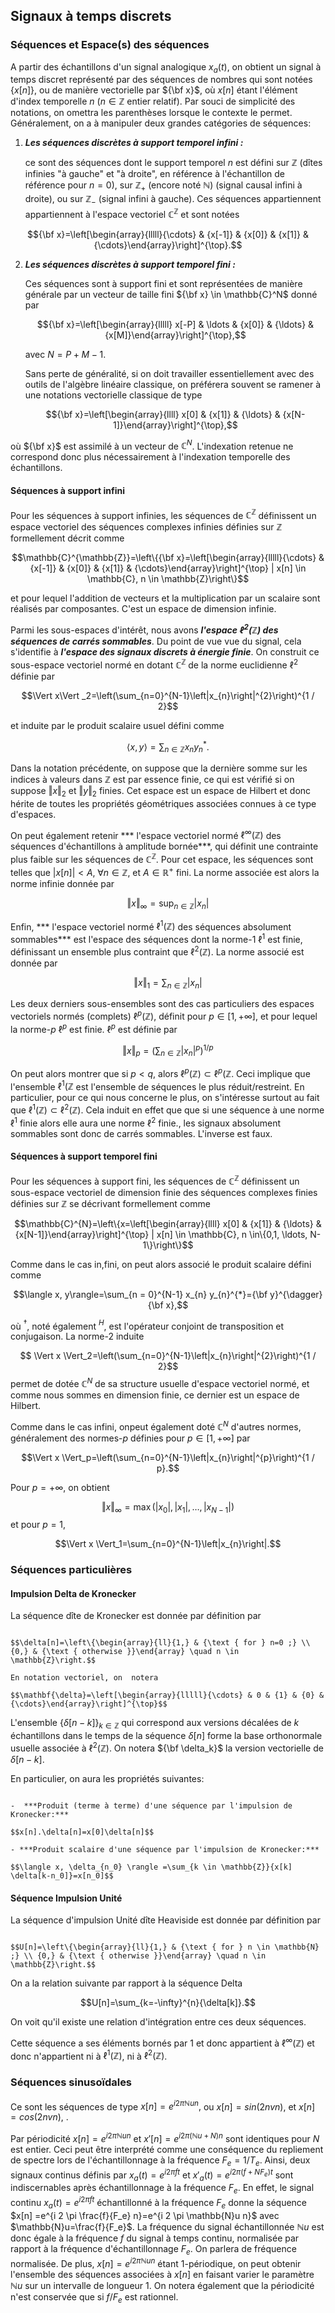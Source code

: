## Signaux à temps discrets

### Séquences et Espace(s) des séquences

A partir des échantillons d'un signal analogique $x_a(t)$, on obtient un signal à temps discret représenté par des séquences de nombres qui sont notées $\left\{x[n]\right\},$ ou de manière vectorielle par ${\bf x}$, où $x[n]$ étant l'élément d'index temporelle $n$ ($n \in \mathbb{Z}$ entier relatif). Par souci de simplicité des notations, on omettra les parenthèses lorsque le contexte le permet. Généralement, on a à manipuler deux grandes catégories de séquences:

1. ***Les séquences discrètes à support temporel infini :*** 

    ce sont des séquences dont le support temporel $n$ est défini sur $\mathbb{Z}$ (dîtes infinies "à gauche" et "à droite", en référence à l'échantillon de référence pour $n=0$), sur $\mathbb{Z}_{+}$ (encore noté $\mathbb{N}$) (signal causal infini à droite), ou sur $\mathbb{Z}_{-}$ (signal infini à gauche). Ces séquences appartiennent appartiennent à l'espace vectoriel $\mathbb{C}^{\mathbb{Z}}$ et sont notées

$${\bf x}=\left[\begin{array}{lllll}{\cdots} & {x[-1]} & {x[0]} & {x[1]} & {\cdots}\end{array}\right]^{\top}.$$

2. ***Les séquences discrètes à support temporel fini :*** 

    Ces séquences sont à support fini et sont représentées de manière générale par un vecteur de taille fini ${\bf x} \in \mathbb{C}^N$ donné par
    
    $${\bf x}=\left[\begin{array}{lllll} x[-P] & \ldots & {x[0]} & {\ldots} & {x[M]}\end{array}\right]^{\top},$$

    avec $N=P+M-1$.

    Sans perte de généralité, si on doit travailler essentiellement avec des outils de l'algèbre linéaire classique, on préférera souvent se ramener  à une notations vectorielle classique de type 

    $${\bf x}=\left[\begin{array}{llll} x[0] & {x[1]} & {\ldots} & {x[N-1]}\end{array}\right]^{\top},$$

où ${\bf x}$ est assimilé à un vecteur de $\mathbb{C}^N$. L'indexation retenue ne correspond donc plus nécessairement à l'indexation temporelle des échantillons. 

#### Séquences à support infini

Pour les séquences à support infinies, les séquences de $\mathbb{C}^{\mathbb{Z}}$ définissent un espace vectoriel des séquences complexes infinies définies sur $\mathbb{Z}$ formellement décrit comme

$$\mathbb{C}^{\mathbb{Z}}=\left\{{\bf x}=\left[\begin{array}{lllll}{\cdots} & {x[-1]} & {x[0]} & {x[1]} & {\cdots}\end{array}\right]^{\top} | x[n] \in \mathbb{C}, n \in \mathbb{Z}\right\}$$

et pour lequel l'addition de vecteurs et la multiplication par un scalaire sont réalisés par composantes. C'est un espace de dimension infinie.

Parmi les sous-espaces d'intérêt, nous avons ***l'espace $\ell^{2}(\mathbb{Z})$ des séquences de carrés sommables***. Du point de vue vue du signal, cela s'identifie à ***l'espace des signaux discrets à énergie finie***. On construit ce sous-espace vectoriel normé en dotant $\mathbb{C}^{\mathbb{Z}}$ de la norme euclidienne $\ell^2$ définie par

$$\Vert x\Vert _2=\left(\sum_{n=0}^{N-1}\left|x_{n}\right|^{2}\right)^{1 / 2}$$

et induite par le produit scalaire usuel défini comme 

$$\langle x, y\rangle=\sum_{n \in \mathbb{Z}} x_{n} y_{n}^{*}.$$

Dans la notation précédente, on suppose que la dernière somme sur les indices à valeurs dans $\mathbb{Z}$ est par essence finie, ce qui est vérifié si on suppose $\Vert x\Vert _2$ et $\Vert y\Vert _2$ finies. Cet espace est un espace de Hilbert et donc hérite de toutes les propriétés géométriques associées connues à ce type d'espaces.

On peut également retenir *** l'espace vectoriel normé $\ell^{\infty}(\mathbb{Z})$ des séquences d'échantillons à amplitude bornée***, qui définit une contrainte plus faible sur les séquences de $\mathbb{C}^{\mathbb{Z}}$. Pour cet espace, les séquences sont telles que $|x[n]|< A,\; \forall n \in \mathbb{Z}$, et $A \in \mathbb{R}^+$ fini. La norme associée est alors la norme infinie donnée par

$$\Vert x\Vert _{\infty}=\sup _{n \in \mathbb{Z}}\left|x_{n}\right|$$

Enfin, *** l'espace vectoriel normé $\ell^{1}(\mathbb{Z})$ des séquences absolument sommables*** est l'espace des séquences dont la norme-$1$ $\ell^1$ est finie, définissant un ensemble plus contraint que $\ell^{2}(\mathbb{Z})$. 
La norme associé est donnée par

$$\Vert x\Vert _{1}=\sum_{n \in \mathbb{Z}}\left|x_{n}\right|$$

Les deux derniers sous-ensembles sont des cas particuliers des espaces vectoriels normés (complets) $\ell^{p}(\mathbb{Z})$, définit pour $p \in [1,+ \infty]$, et pour lequel  la norme-$p$ $\ell^p$ est finie. $\ell^p$ est définie par

$$\Vert x\Vert _{p}=\left(\sum_{n \in \mathbb{Z}}\left|x_{n}\right|^{p}\right)^{1 / p}$$

 On peut alors montrer que si $p<q$, alors $\ell^{p}(\mathbb{Z})\subset \ell^{p}(\mathbb{Z}$. Ceci implique que l'ensemble $\ell^{1}(\mathbb{Z}$ est l'ensemble de séquences le plus réduit/restreint. En particulier, pour ce qui nous concerne le plus, on s'intéresse surtout au fait que $\ell^{1}(\mathbb{Z})\subset \ell^{2}(\mathbb{Z})$. Cela induit en effet que que si une séquence à une norme $\ell^1$ finie alors elle aura une norme $\ell^2$ finie., les signaux absolument sommables sont donc de carrés sommables. L'inverse est faux.
 
 
#### Séquences à support temporel fini

Pour les séquences à support fini, les séquences de $\mathbb{C}^{\mathbb{Z}}$ définissent un sous-espace vectoriel de dimension finie des séquences complexes finies définies sur $\mathbb{Z}$ se décrivant formellement comme

$$\mathbb{C}^{N}=\left\{x=\left[\begin{array}{llll} x[0] & {x[1]} & {\ldots} & {x[N-1]}\end{array}\right]^{\top} | x[n] \in \mathbb{C}, n \in\{0,1, \ldots, N-1\}\right\}$$


Comme dans le cas in,fini, on peut alors associé le produit scalaire défini comme 

$$\langle x, y\rangle=\sum_{n = 0}^{N-1} x_{n} y_{n}^{*}={\bf y}^{\dagger}{\bf x},$$

où $^{\dagger}$, noté également $^{H}$, est l'opérateur conjoint de transposition et conjugaison. La norme-$2$ induite 

$$ \Vert x \Vert_2=\left(\sum_{n=0}^{N-1}\left|x_{n}\right|^{2}\right)^{1 / 2}$$
permet de dotée $\mathbb{C}^{N}$ de sa structure usuelle d'espace vectoriel normé, et comme nous sommes en dimension finie, ce dernier est un espace de Hilbert.

Comme dans le cas infini, onpeut également doté $\mathbb{C}^{N}$ d'autres normes, généralement des normes-$p$ définies pour $p\in[1, +\infty]$ par

$$\Vert x \Vert_p=\left(\sum_{n=0}^{N-1}\left|x_{n}\right|^{p}\right)^{1 / p}.$$

Pour $p=+\infty$, on obtient

$$\Vert x\Vert _{\infty}=\max \left(\left|x_{0}\right|,\left|x_{1}\right|, \ldots,\left|x_{N-1}\right|\right)$$
et pour $p=1$, 

$$\Vert x \Vert_1=\sum_{n=0}^{N-1}\left|x_{n}\right|.$$

### Séquences particulières

#### Impulsion Delta de Kronecker

La séquence dîte de Kronecker est donnée par définition par

```{prf:definition} Impulsion Delta de Kronecker

$$\delta[n]=\left\{\begin{array}{ll}{1,} & {\text { for } n=0 ;} \\ {0,} & {\text { otherwise }}\end{array} \quad n \in \mathbb{Z}\right.$$

En notation vectoriel, on  notera

$$\mathbf{\delta}=\left[\begin{array}{lllll}{\cdots} & 0 & {1} & {0} & {\cdots}\end{array}\right]^{\top}$$
```

L'ensemble $\left\{\delta[n-k]\right\}_{k \in \mathbb{Z}}$ qui correspond aux versions décalées de $k$ échantillons dans le temps de la séquence $\delta[n]$ forme la base orthonormale usuelle associée à $\ell^{2}(\mathbb{Z})$. On notera ${\bf \delta_k}$ la version vectorielle de $\delta[n-k]$.

En particulier, on aura les propriétés suivantes: 

```{prf:property}

-  ***Produit (terme à terme) d'une séquence par l'impulsion de Kronecker:***

$$x[n].\delta[n]=x[0]\delta[n]$$

- ***Produit scalaire d'une séquence par l'impulsion de Kronecker:***

$$\langle x, \delta_{n_0} \rangle =\sum_{k \in \mathbb{Z}}{x[k] \delta[k-n_0]}=x[n_0]$$

```

#### Séquence Impulsion Unité


La séquence d'impulsion Unité dîte Heaviside est donnée par définition par

```{prf:definition} Echelon Heaviside

$$U[n]=\left\{\begin{array}{ll}{1,} & {\text { for } n \in \mathbb{N} ;} \\ {0,} & {\text { otherwise }}\end{array} \quad n \in \mathbb{Z}\right.$$
```

On a la relation suivante par rapport à la séquence Delta

$$U[n]=\sum_{k=-\infty}^{n}{\delta[k]}.$$

On voit qu'il existe une relation d'intégration entre ces deux séquences.

Cette séquence a ses éléments bornés par 1 et donc appartient à $\ell^{\infty}(\mathbb{Z})$ et donc n'appartient ni à $\ell^{1}(\mathbb{Z})$, ni à $\ell^{2}(\mathbb{Z})$.

### Séquences sinusoïdales

Ce sont les séquences de type $x[n]=e^{i 2 \pi \mathbb{N}u n},$ ou $x[n]=sin(2nvn),$  et $x[n]=cos(2nvn),$ .

Par périodicité $x[n]=e^{i 2 \pi \mathbb{N}u n}$ et $x'[n]=e^{i 2 \pi (\mathbb{N}u+N) n}$  sont identiques pour $N$ est entier. Ceci peut être interprété  comme une conséquence du repliement de  spectre lors de  l'échantillonnage à la fréquence $F_e=1/T_e$. Ainsi, deux signaux continus définis par $x_a(t)=e^{i 2 \pi f t}$ et $x'_a(t)=e^{i 2 \pi (f+N F_e) t}$ sont indiscernables après échantillonnage à la fréquence $F_e$. En effet, le signal continu $x_a(t)=e^{i 2 \pi f t}$ échantillonné à la fréquence $F_e$ donne la séquence  $x[n] =e^{i 2 \pi \frac{f}{F_e} n}=e^{i 2 \pi \mathbb{N}u n}$ avec $\mathbb{N}u=\frac{f}{F_e}$. La fréquence du signal échantillonnée $\mathbb{N}u$ est donc égale à la fréquence $f$ du signal à temps continu, normalisée par rapport à la fréquence d'échantillonnage $F_e$. On parlera de fréquence normalisée. De plus, $x[n]=e^{i 2 \pi \mathbb{N}u n}$ étant $1$-périodique, on peut obtenir l'ensemble  des séquences associées à $x[n]$ en faisant varier le paramètre $\mathbb{N}u$ sur un intervalle de longueur $1$. On notera également que la périodicité n'est conservée que si $f/F_e$ est rationnel. 

